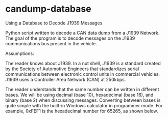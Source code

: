 # candump-database
Using a Database to Decode J1939 Messages

Python script written to decode a CAN data dump from a J1939 Network. The goal of the program is to decode messages on the J1939 communications bus present in the vehicle.

Assumptions:

The reader knows about J1939. In a nut shell, J1939 is a standard created by the Society of Automotive Engineers that standardizes serial communications between electronic control units in commercial vehicles. J1939 uses a Controller Area Network (CAN) at 250kbps.

The reader understands that the same number can be written in different bases. We will be using decimal (base 10), hexadecimal (base 16), and binary (base 2) when discussing messages. Converting between bases is quite simple with the built-in Windows calculator in programmer mode. For example, 0xFEF1 is the hexadecimal number for 65265, as shown below.
